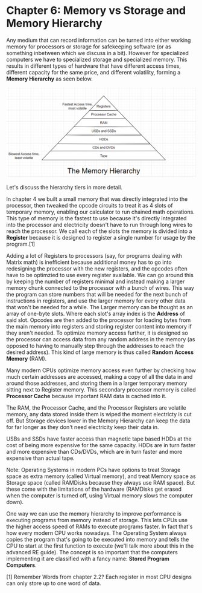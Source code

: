 # Chapter 6: Memory vs Storage and Memory Hierarchy

Any medium that can record information can be turned into either working memory for processors or storage for safekeeping software (or as something inbetween which we discuss in a bit). However for specialized computers we have to specialized storage and specialized memory. This results in different types of hardware that have different access times, different capacity for the same price, and different volatility, forming a **Memory Hierarchy** as seen below.

![image.png](assets/2aab6a1eecd9d70c3e0eb346b748678cbe45840e.png)

Let's discuss the hierarchy tiers in more detail.

In chapter 4 we built a small memory that was directly integrated into the processor, then tweaked the opcode circuits to treat it as 4 slots of temporary memory, enabling our calculator to run chained math operations. This type of memory is the fastest to use because it's directly integrated into the processor and electricity doesn't have to run through long wires to reach the processor. We call each of the slots the memory is divided into a **Register** because it is designed to register a single number for usage by the program.[1]

Adding a lot of Registers to processors (say, for programs dealing with Matrix math) is inefficient because additional money has to go into redesigning the processor with the new registers, and the opcodes often have to be optimzied to use every register available. We can go around this by keeping the number of registers minimal and instead making a larger memory chunk connected to the processor with a bunch of wires. This way the program can store numbers that will be needed for the next bunch of instructions in registers, and use the larger memory for every other data that won't be needed for a while.
The Larger memory can be thought as an array of one-byte slots. Where each slot's array index is the **Address** of said slot. Opcodes are then added to the processor for loading bytes from the main memory into registers and storing register content into memory if they aren't needed. To optimize memory access further, it is designed so the processor can access data from any random address in the memory (as opposed to having to manually step through the addresses to reach the desired address). This kind of large memory is thus called **Random Access Memory** (RAM).

Many modern CPUs optimize memory access even further by checking how much certain addresses are accessed, making a copy of all the data in and around those addresses, and storing them in a larger temporary memory sitting next to Register memory. This secondary processor memory is called **Processor Cache** because important RAM data is cached into it.

The RAM, the Processor Cache, and the Processor Registers are volatile memory, any data stored inside them is wiped the moment electricty is cut off. But Storage devices lower in the Memory Hierarchy can keep the data for far longer as they don't need electricity keep their data in.

USBs and SSDs have faster access than magnetic tape based HDDs at the cost of being more expensive for the same capacity. HDDs are in turn faster and more expensive than CDs/DVDs, which are in turn faster and more expensive than actual tape.

Note: Operating Systems in modern PCs have options to treat Storage space as extra memory (called Virtual memory), and treat Memory space as Storage space (called RAMDisks because they always use RAM space). But these come with the limitations of the hardware (RAMDisks get erased when the computer is turned off, using Virtual memory slows the computer down).

One way we can use the memory hierarchy to improve performance is executing programs from memory instead of storage. This lets CPUs use the higher access speed of RAMs to execute programs faster. 
In fact that's how every modern CPU works nowadays. The Operating System always copies the program that's going to be executed into memory and tells the CPU to start at the first function to execute (we'll talk more about this in the advanced RE guide). The concept is so important that the computers implementing it are classified with a fancy name: **Stored Program Computers**.

[1] Remember Words from chapter 2.2? Each register in most CPU designs can only store up to one word of data.